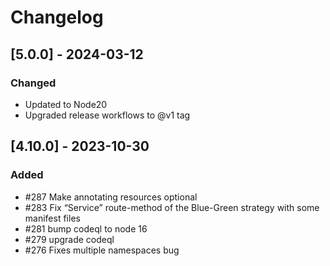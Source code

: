 # Changelog

## [5.0.0] - 2024-03-12

### Changed

- Updated to Node20
- Upgraded release workflows to @v1 tag

## [4.10.0] - 2023-10-30

### Added

-  #287 Make annotating resources optional
-  #283 Fix “Service” route-method of the Blue-Green strategy with some manifest files
-  #281 bump codeql to node 16
-  #279 upgrade codeql
-  #276 Fixes multiple namespaces bug
